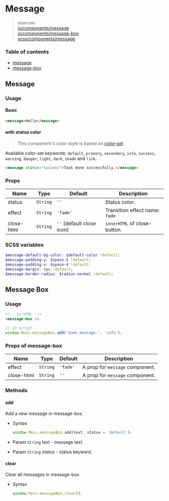 # Message

> sources:  
[js/components/message](../../src/js/components/message.vue)  
[js/components/message-box](../../src/js/components/message-box.vue)  
[scss/components/message](../../src/scss/components/_message.scss)

### Table of contents

- [message](#message)
- [message-box](#message-box)

## Message

### Usage

#### Basic

``` html
<message>Hello</message>
```

#### with status color

> This component's color style is based on [color-set](color-set.md)

Available color-set keywords: `default`, `primary`, `secondary`, `info`, `success`, `warning`, `danger`, `light`, `dark`, `shade` and `link`.

``` html
<message status="success">Task done successfully.</message>
```

### Props

| Name | Type | Default | Description |
| ---- |:----:| ------- | ----------- |
| status | `String` | `''` | Status color. |
| effect | `String` | `'fade'` | Transition effect name: `fade` |
| close-html | `String` | `''` (default close icon) | `innerHTML` of close-button. |

### SCSS variables

``` scss
$message-default-bg-color: $default-color !default;
$message-padding-y: $space-3 !default;
$message-padding-x: $space-4 !default;
$message-margin: 8px !default;
$message-border-radius: $radius-normal !default;
```

## Message Box

### Usage

``` html
<!-- in HTML -->
<message-box />
```

``` js
// in script
window.Moss.messageBox.add('Some message.', 'info');
```

### Props of message-box

| Name | Type | Default | Description |
| ---- |:----:| ------- | ----------- |
| effect | `String` | `'fade'` | A prop for `message` component. |
| close-html | `String` | `''` | A prop for `message` component. |

### Methods

#### add

Add a new message in message-box.

- Syntax

  ``` js
  window.Moss.messageBox.add(text, status = 'default');
  ```

- Param `String` text - message text.
- Param `String` status - status keyword.

#### clear

Clear all messages in message-box.

- Syntax

  ``` js
  window.Moss.messageBox.clear();
  ```
